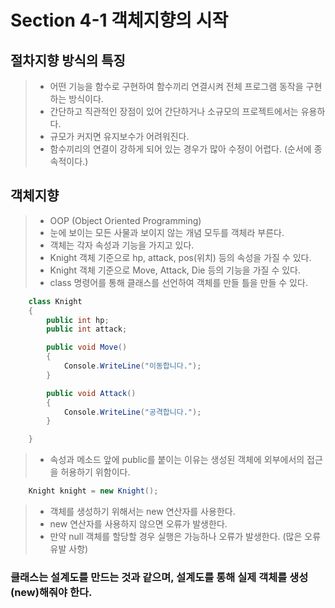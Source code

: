 # Section 4-1 객체지향의 시작

## 절차지향 방식의 특징

> * 어떤 기능을 함수로 구현하여 함수끼리 연결시켜 전체 프로그램 동작을 구현하는 방식이다.
>* 간단하고 직관적인 장점이 있어 간단하거나 소규모의 프로젝트에서는 유용하다.
>* 규모가 커지면 유지보수가 어려워진다. 
>* 함수끼리의 연결이 강하게 되어 있는 경우가 많아 수정이 어렵다. (순서에 종속적이다.)


## 객체지향
> * OOP (Object Oriented Programming)
> * 눈에 보이는 모든 사물과 보이지 않는 개념 모두를 객체라 부른다.
> * 객체는 각자 속성과 기능을 가지고 있다.
> * Knight 객체 기준으로 hp, attack, pos(위치) 등의 속성을 가질 수 있다.
> * Knight 객체 기준으로 Move, Attack, Die 등의 기능을 가질 수 있다.
> * class 명령어를 통해 클래스를 선언하여 객체를 만들 틀을 만들 수 있다.

```c#   
    class Knight 
    {
        public int hp;
        public int attack;

        public void Move()
        {
            Console.WriteLine("이동합니다.");
        }

        public void Attack()
        {
            Console.WriteLine("공격합니다.");
        }

    }
```
   
> * 속성과 메소드 앞에 public를 붙이는 이유는 생성된 객체에 외부에서의 접근을 허용하기 위함이다.

```c#
	Knight knight = new Knight();
```
> * 객체를 생성하기 위해서는 new 연산자를 사용한다.
> * new 연산자를 사용하지 않으면 오류가 발생한다.
> * 만약 null 객체를 할당할 경우 실행은 가능하나 오류가 발생한다. (많은 오류 유발 사항)

### 클래스는 설계도를 만드는 것과 같으며, 설계도를 통해 실제 객체를 생성(new)해줘야 한다.
